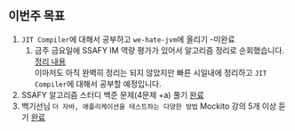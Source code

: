 ## 이번주 목표 
                   
1. `JIT Compiler`에 대해서 공부하고 `we-hate-jvm`에 올리기 -미완료
    1. 금주 금요일에 SSAFY IM 역량 평가가 있어서 알고리즘 정리로 순회했습니다.[정리 내용](https://github.com/SMART-EYEARS/algorithm)    
    이마저도 아직 완벽히 정리는 되지 않았지만 빠른 시일내에 정리하고 `JIT Compiler`에 대해서 공부할 예정입니다.                          
2. SSAFY 알고리즘 스터디 백준 문제(4문제 +a) 풀기 [완료](https://github.com/SSAFY-5th-GwanJu-4C/Algorithm_AlgoGaZa/tree/main/kwj1270/2%EC%9B%94%203%EC%A3%BC)             
3. 백기선님 `더 자바, 애플리케이션을 테스트하는 다양한 방법` Mockito 강의 5개 이상 듣기 [완료](https://github.com/springframework-sprout/THE_JAVA_TEST/tree/main/Mockito)                
